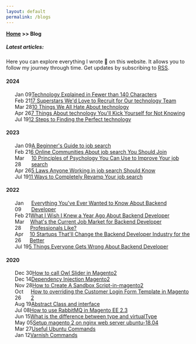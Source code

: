 ```yaml
---
layout: default
permalink: /blogs
---
```

**[Home](/) >> Blog**

##### Latest articles:

<p>Here you can explore everything I wrote 📝 on this website. It allows you to follow my journey through time. Get updates by subscribing to <a href="/blog/index.xml">RSS</a>.</p>
<h4>2024</h4>
<ul id="posts">
  <li style="display:flex">
    <date><time>Jan 09</time></date>
    <a href="https://supravatm.github.io/example-post.html">Technology Explained in Fewer than 140 Characters</a>
  </li>
  <li style="display:flex">
    <date><time>Feb 21</time></date>
    <a href="https://supravatm.github.io/example-post.html">17 Superstars We'd Love to Recruit for Our technology Team</a>
  </li>
  <li style="display:flex">
    <date><time>Mar 28</time></date>
    <a href="https://supravatm.github.io/example-post.html">10 Things We All Hate About technology</a>
  </li>
  <li style="display:flex">
    <date><time>Apr 26</time></date>
    <a href="https://supravatm.github.io/example-post.html">7 Things About technology You'll Kick Yourself for Not Knowing</a>
  </li>
  <li style="display:flex">
    <date><time>Jul 19</time></date>
    <a href="https://supravatm.github.io/example-post.html">12 Steps to Finding the Perfect technology</a>
  </li>
</ul>

<h4>2023</h4>

<ul id="posts">
  <li style="display:flex">
    <date><time>Jan 09</time></date>
    <a href="https://supravatm.github.io/example-post.html">A Beginner's Guide to job search</a>
  </li>
  <li style="display:flex">
    <date><time>Feb 21</time></date>
    <a href="https://supravatm.github.io/example-post.html">6 Online Communities About job search You Should Join</a>
  </li>
  <li style="display:flex">
    <date><time>Mar 28</time></date>
    <a href="https://supravatm.github.io/example-post.html">10 Principles of Psychology You Can Use to Improve Your job search</a>
  </li>
  <li style="display:flex">
    <date><time>Apr 26</time></date>
    <a href="https://supravatm.github.io/example-post.html">5 Laws Anyone Working in job search Should Know</a>
  </li>
  <li style="display:flex">
    <date><time>Jul 19</time></date>
    <a href="https://supravatm.github.io/example-post.html">11 Ways to Completely Revamp Your job search</a>
  </li>
</ul>
<h4>2022</h4>
<ul id="posts">
  <li style="display:flex">
    <date><time>Jan 09</time></date>
    <a href="https://supravatm.github.io/example-post.html">Everything You've Ever Wanted to Know About Backend Developer</a>
  </li>
  <li style="display:flex">
    <date><time>Feb 21</time></date>
    <a href="https://supravatm.github.io/example-post.html">What I Wish I Knew a Year Ago About Backend Developer</a>
  </li>
  <li style="display:flex">
    <date><time>Mar 28</time></date>
    <a href="https://supravatm.github.io/example-post.html">What's the Current Job Market for Backend Developer Professionals Like?</a>
  </li>
  <li style="display:flex">
    <date><time>Apr 26</time></date>
    <a href="https://supravatm.github.io/example-post.html">10 Startups That'll Change the Backend Developer Industry for the Better</a>
  </li>
  <li style="display:flex">
    <date><time>Jul 19</time></date>
    <a href="https://supravatm.github.io/example-post.html">5 Things Everyone Gets Wrong About Backend Developer</a>
  </li>
</ul>

<h4>2020</h4>
<ul id="posts">
  <li style="display:flex">
    <date><time>Dec 30</time></date>
    <a href="https://supravatm.github.io/how-to-call-owl-slider-in-magento2.html">How to call Owl Slider in Magento2</a>
  </li>
  <li style="display:flex">
    <date><time>Dec 14</time></date>
    <a href="https://supravatm.github.io/dependency-injection-magento-2.html">Dependency Injection Magento2</a>
  </li>
  <li style="display:flex">
    <date><time>Nov 28</time></date>
    <a href="https://supravatm.github.io/how-to-create-a-Sandbox-Script-in-magento2.html">How to Create A Sandbox Script-in-magento2</a>
  </li>
  <li style="display:flex">
    <date><time>Oct 26</time></date>
    <a href="https://supravatm.github.io/magento2-overriding-the -customer-login-form-template.html">How to overriding the Customer Login Form Template in Magento 2</a>
  </li>
  <li style="display:flex">
    <date><time>Aug 19</time></date>
    <a href="https://supravatm.github.io/Abstract-and-interface.html">Abstract Class and interface</a>
  </li>
  <li style="display:flex">
    <date><time>Jul 08</time></date>
    <a href="https://supravatm.github.io/how-to-build-RabbitMQ-in-magento-ee-2-3.html">How to use RabbitMQ in Magento EE 2.3</a>
  </li>
  <li style="display:flex">
    <date><time>Jun 15</time></date>
    <a href="https://supravatm.github.io/what-is-the-difference-between-type-and-virtualType.html">What is the difference between type and virtualType</a>
  </li>
  <li style="display:flex">
    <date><time>May 05</time></date>
    <a href="https://supravatm.github.io/setup-magento-2-on-nginx-web-server-ubuntu-18.04.html">Setup magento 2 on nginx web server ubuntu-18.04</a>
  </li>
  <li style="display:flex">
    <date><time>Mar 27</time></date>
    <a href="https://supravatm.github.io/Useful Ubuntu Commands.html">Useful Ubuntu Commands</a>
  </li>
  <li style="display:flex">
    <date><time>Jan 12</time></date>
    <a href="https://supravatm.github.io/varnish-commands.html">Varnish Commands</a>
  </li>
</ul>